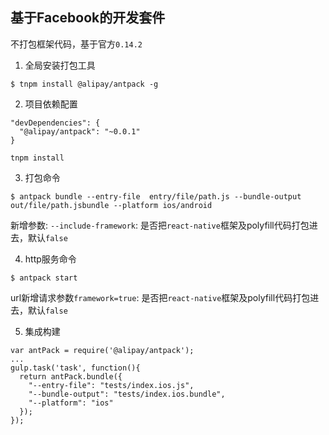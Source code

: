 ## 基于Facebook的开发套件

不打包框架代码，基于官方`0.14.2`

1. 全局安装打包工具
```
$ tnpm install @alipay/antpack -g
```

2. 项目依赖配置
```
"devDependencies": {
  "@alipay/antpack": "~0.0.1"
}
```
`tnpm install`

3. 打包命令
```
$ antpack bundle --entry-file  entry/file/path.js --bundle-output out/file/path.jsbundle --platform ios/android
```
新增参数: `--include-framework`: 是否把`react-native`框架及polyfill代码打包进去，默认`false`

4. http服务命令
```
$ antpack start
```
url新增请求参数`framework=true`: 是否把`react-native`框架及polyfill代码打包进去，默认`false`

5. 集成构建
```
var antPack = require('@alipay/antpack');
...
gulp.task('task', function(){
  return antPack.bundle({
    "--entry-file": "tests/index.ios.js",
    "--bundle-output": "tests/index.ios.bundle",
    "--platform": "ios"
  });
});
```